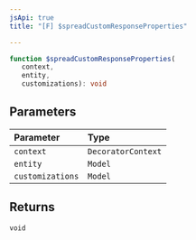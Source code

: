 ```yaml
---
jsApi: true
title: "[F] $spreadCustomResponseProperties"

---
```

```ts
function $spreadCustomResponseProperties(
   context, 
   entity, 
   customizations): void
```

## Parameters

| Parameter | Type |
| :------ | :------ |
| `context` | `DecoratorContext` |
| `entity` | `Model` |
| `customizations` | `Model` |

## Returns

`void`
